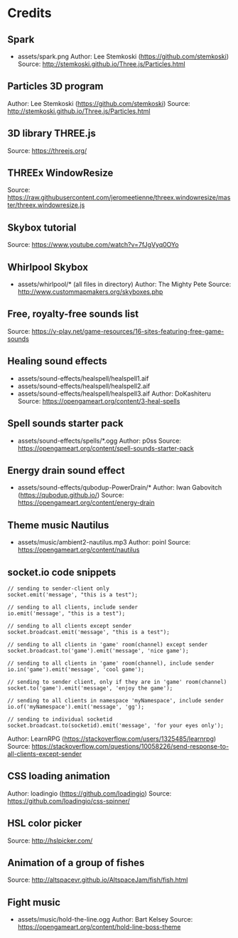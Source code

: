 # Credits

## Spark
- assets/spark.png
Author: Lee Stemkoski (https://github.com/stemkoski)
Source: http://stemkoski.github.io/Three.js/Particles.html

## Particles 3D program
Author: Lee Stemkoski (https://github.com/stemkoski)
Source: http://stemkoski.github.io/Three.js/Particles.html

## 3D library THREE.js
Source: https://threejs.org/

## THREEx WindowResize
Source: https://raw.githubusercontent.com/jeromeetienne/threex.windowresize/master/threex.windowresize.js

## Skybox tutorial
Source: https://www.youtube.com/watch?v=7fJgVyq0OYo

## Whirlpool Skybox
- assets/whirlpool/* (all files in directory)
Author: The Mighty Pete
Source: http://www.custommapmakers.org/skyboxes.php

## Free, royalty-free sounds list
Source: https://v-play.net/game-resources/16-sites-featuring-free-game-sounds

## Healing sound effects
- assets/sound-effects/healspell/healspell1.aif
- assets/sound-effects/healspell/healspell2.aif
- assets/sound-effects/healspell/healspell3.aif
Author: DoKashiteru
Source: https://opengameart.org/content/3-heal-spells

## Spell sounds starter pack
- assets/sound-effects/spells/*.ogg
Author: p0ss
Source: https://opengameart.org/content/spell-sounds-starter-pack

## Energy drain sound effect
- assets/sound-effects/qubodup-PowerDrain/*
Author: Iwan Gabovitch (https://qubodup.github.io/)
Source: https://opengameart.org/content/energy-drain

## Theme music Nautilus
- assets/music/ambient2-nautilus.mp3
Author: poinl
Source: https://opengameart.org/content/nautilus

## socket.io code snippets
```
// sending to sender-client only
socket.emit('message', "this is a test");

// sending to all clients, include sender
io.emit('message', "this is a test");

// sending to all clients except sender
socket.broadcast.emit('message', "this is a test");

// sending to all clients in 'game' room(channel) except sender
socket.broadcast.to('game').emit('message', 'nice game');

// sending to all clients in 'game' room(channel), include sender
io.in('game').emit('message', 'cool game');

// sending to sender client, only if they are in 'game' room(channel)
socket.to('game').emit('message', 'enjoy the game');

// sending to all clients in namespace 'myNamespace', include sender
io.of('myNamespace').emit('message', 'gg');

// sending to individual socketid
socket.broadcast.to(socketid).emit('message', 'for your eyes only');
```
Author: LearnRPG (https://stackoverflow.com/users/1325485/learnrpg)
Source: https://stackoverflow.com/questions/10058226/send-response-to-all-clients-except-sender

## CSS loading animation
Author: loadingio (https://github.com/loadingio)
Source: https://github.com/loadingio/css-spinner/

## HSL color picker
Source: http://hslpicker.com/

## Animation of a group of fishes
Source: http://altspacevr.github.io/AltspaceJam/fish/fish.html

## Fight music
- assets/music/hold-the-line.ogg
Author: Bart Kelsey
Source: https://opengameart.org/content/hold-line-boss-theme
